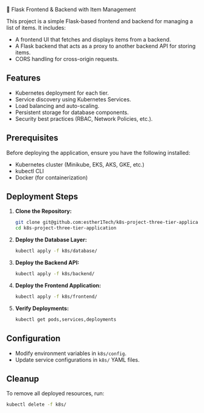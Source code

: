 📌 Flask Frontend & Backend with Item Management

This project is a simple Flask-based frontend and backend for managing a list of items.
It includes:

- A frontend UI that fetches and displays items from a backend.
- A Flask backend that acts as a proxy to another backend API for storing items.
- CORS handling for cross-origin requests.



## Features

- Kubernetes deployment for each tier.
- Service discovery using Kubernetes Services.
- Load balancing and auto-scaling.
- Persistent storage for database components.
- Security best practices (RBAC, Network Policies, etc.).

## Prerequisites

Before deploying the application, ensure you have the following installed:

- Kubernetes cluster (Minikube, EKS, AKS, GKE, etc.)
- kubectl CLI
- Docker (for containerization)

## Deployment Steps

1. **Clone the Repository:**
   ```sh
   git clone git@github.com:esther1Tech/k8s-project-three-tier-application.git
   cd k8s-project-three-tier-application
   ```

2. **Deploy the Database Layer:**
   ```sh
   kubectl apply -f k8s/database/
   ```

3. **Deploy the Backend API:**
   ```sh
   kubectl apply -f k8s/backend/
   ```

4. **Deploy the Frontend Application:**
   ```sh
   kubectl apply -f k8s/frontend/
   ```

5. **Verify Deployments:**
   ```sh
   kubectl get pods,services,deployments
   ```

## Configuration

- Modify environment variables in `k8s/config`.
- Update service configurations in `k8s/` YAML files.

## Cleanup

To remove all deployed resources, run:
```sh
kubectl delete -f k8s/
```
